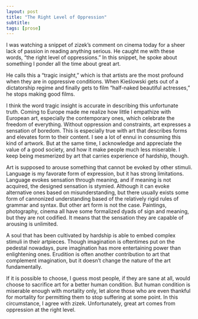 ```yaml
---
layout: post
title: "The Right Level of Oppression"
subtitle: 
tags: [prose]
---
```

I was watching a snippet of zizek’s comment on cinema today for a sheer lack of passion in reading anything serious. He caught me with these words, “the right level of oppressions.” In this snippet, he spoke about something I ponder all the time about great art. 

He calls this a “tragic insight,” which is that artists are the most profound when they are in oppressive conditions. When Kieślowski gets out of a dictatorship regime and finally gets to film “half-naked beautiful actresses,” he stops making good films. 

I think the word tragic insight is accurate in describing this unfortunate truth. Coming to Europe made me realize how little I empathize with European art, especially the contemporary ones, which celebrate the freedom of everything. Without oppression and constraints, art expresses a sensation of boredom. This is especially true with art that describes forms and elevates form to their content. I see a lot of ennui in consuming this kind of artwork. But at the same time, I acknowledge and appreciate the value of a good society, and how it make people much less miserable. I keep being mesmerized by art that carries experience of hardship, though. 

Art is supposed to arouse something that cannot be evoked by other stimuli. Language is my favorate form of expression, but it has strong limitations. Language evokes sensation through meaning, and if meaning is not acquired, the designed sensation is stymied. Although it can evoke alternative ones based on misunderstanding, but there usually exists some form of cannonized understanding based of the relatively rigid rules of grammar and syntax. But other art form is not the case. Paintings, photography, cinema all have some formalized dyads of sign and meaning, but they are not codified. It means that the sensation they are capable of arousing is unlimited. 

A soul that has been cultivated by hardship is able to embed complex stimuli in their artpieces. Though imagination is oftentimes put on the pedestal nowadays, pure imagination has more entertaining power than enlightening ones. Erudition is often another contribution to art that complement imagination, but it doesn’t change the nature of the art fundamentally. 

If it is possible to choose, I guess most people, if they are sane at all, would choose to sacrifice art for a better human condition. But human condition is miserable enough with mortality only, let alone those who are even thankful for mortality for permitting them to stop suffering at some point. In this circumstance, I agree with zizek. Unfortunately, great art comes from oppression at the right level. 